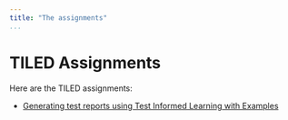 ```yaml
---
title: "The assignments"
...
```


# TILED Assignments

Here are the TILED assignments:

- [Generating test reports using Test Informed Learning with Examples](../nifties/2022/nifty2022.md)